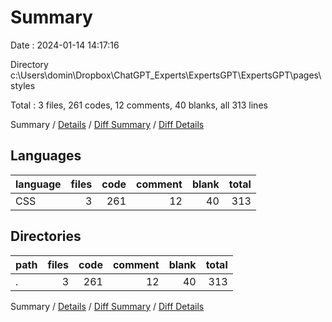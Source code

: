 # Summary

Date : 2024-01-14 14:17:16

Directory c:\\Users\\domin\\Dropbox\\ChatGPT_Experts\\ExpertsGPT\\ExpertsGPT\\pages\\styles

Total : 3 files,  261 codes, 12 comments, 40 blanks, all 313 lines

Summary / [Details](details.md) / [Diff Summary](diff.md) / [Diff Details](diff-details.md)

## Languages
| language | files | code | comment | blank | total |
| :--- | ---: | ---: | ---: | ---: | ---: |
| CSS | 3 | 261 | 12 | 40 | 313 |

## Directories
| path | files | code | comment | blank | total |
| :--- | ---: | ---: | ---: | ---: | ---: |
| . | 3 | 261 | 12 | 40 | 313 |

Summary / [Details](details.md) / [Diff Summary](diff.md) / [Diff Details](diff-details.md)
